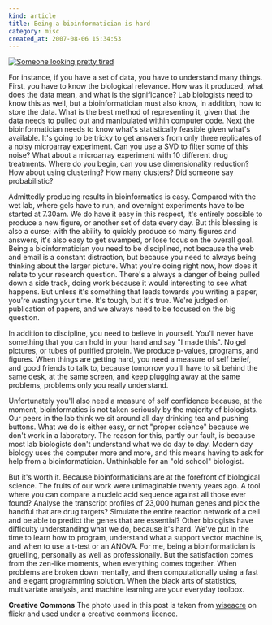 ```yaml
--- 
kind: article
title: Being a bioinformatician is hard
category: misc
created_at: 2007-08-06 15:34:53
---
```

<a href="http://www.flickr.com/photos/wiseacre/106578277/"><img src="http://www.bioinformaticszen.com/wp-content/uploads/2007/08/depressed.jpg" alt="Someone looking pretty tired" /></a>

For instance, if you have a set of data, you have to understand many things. First, you have to know the biological relevance. How was it produced, what does the data mean, and what is the significance? Lab biologists need to know this as well, but a bioinformatician must also know, in addition, how to store the data. What is the best method of representing it, given that the data needs to pulled out and manipulated within computer code. Next the bioinformatician needs to know what's statistically feasible given what's available. It's going to be tricky to get answers from only three replicates of a noisy microarray experiment. Can you use a SVD to filter some of this noise? What about a microarray experiment with 10 different drug treatments. Where do you begin, can you use dimensionality reduction? How about using clustering? How many clusters? Did someone say probabilistic?

<!--more-->

Admittedly producing results in bioinformatics is easy. Compared with the wet lab, where gels have to run, and overnight experiments have to be started at 7.30am. We do have it easy in this respect, it's entirely possible to produce a new figure, or another set of data every day. But this blessing is also a curse; with the ability to quickly produce so many figures and answers, it's also easy to get swamped, or lose focus on the overall goal. Being a bioinformatician you need to be disciplined, not because the web and email is a constant distraction, but because you need to always being thinking about the larger picture. What you're doing right now, how does it relate to your research question. There's a always a danger of being pulled down a side track, doing work because it would interesting to see what happens. But unless it's something that leads towards you writing a paper, you're wasting your time. It's tough, but it's true. We're judged on publication of papers, and we always need to be focused on the big question.

In addition to discipline, you need to believe in yourself. You'll never have something that you can hold in your hand and say "I made this". No gel pictures, or tubes of purified protein. We produce p-values, programs, and figures. When things are getting hard, you need a measure of self belief, and good friends to talk to, because tomorrow you'll have to sit behind the same desk, at the same screen, and keep plugging away at the same problems, problems only you really understand.

Unfortunately you'll also need a measure of self confidence because, at the moment, bioinformatics is not taken seriously by the majority of biologists. Our peers in the lab think we sit around all day drinking tea and pushing buttons. What we do is either easy, or not "proper science" because we don't work in a laboratory. The reason for this, partly our fault, is because most lab biologists don't understand what we do day to day. Modern day biology uses the computer more and more, and this means having to ask for help from a bioinformatician. Unthinkable for an "old school" biologist.

But it's worth it. Because bioinformaticians are at the forefront of biological science. The fruits of our work were unimaginable twenty years ago. A tool where you can compare a nucleic acid sequence against all those ever found? Analyse the transcript profiles of 23,000 human genes and pick the handful that are drug targets? Simulate the entire reaction network of a cell and be able to predict the genes that are essential? Other biologists have difficulty understanding what we do, because it's hard. We've put in the time to learn how to program, understand what a support vector machine is, and when to use a t-test or an ANOVA. For me, being a bioinformatician is gruelling, personally as well as professionally. But the satisfaction comes from the zen-like moments, when everything comes together. When problems are broken down mentally, and then computationally using a fast and elegant programming solution. When the black arts of statistics, multivariate analysis, and machine learning are your everyday toolbox.

<strong>Creative Commons</strong>
The photo used in this post is taken from <a href="http://www.flickr.com/photos/wiseacre/106578277/">wiseacre</a> on flickr and used under a creative commons licence.
